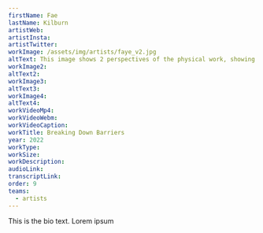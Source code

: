 ```yaml
---
firstName: Fae
lastName: Kilburn
artistWeb:
artistInsta:
artistTwitter:
workImage: /assets/img/artists/faye_v2.jpg
altText: This image shows 2 perspectives of the physical work, showing words which are shared in the audio description and transcription in full scrawled over a distorted image of a female face. The colors are dark-brown to black for the portrait of the face with the letters shown in a bronze-brown colour.
workImage2:
altText2:
workImage3:
altText3:
workImage4:
altText4:
workVideoMp4:
workVideoWebm:
workVideoCaption:
workTitle: Breaking Down Barriers
year: 2022
workType:
workSize:
workDescription:
audioLink:
transcriptLink:
order: 9
teams:
  - artists
---
```


This is the bio text.
Lorem ipsum
